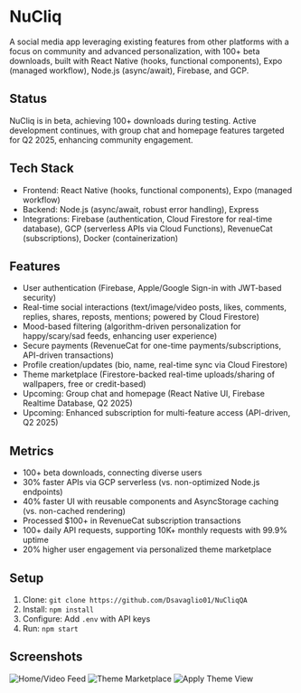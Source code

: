 # NuCliq
A social media app leveraging existing features from other platforms with a focus on community and advanced personalization, with 100+ beta downloads, built with React Native (hooks, functional components), Expo (managed workflow), Node.js (async/await), Firebase, and GCP.

## Status
NuCliq is in beta, achieving 100+ downloads during testing. Active development continues, with group chat and homepage features targeted for Q2 2025, enhancing community engagement.

## Tech Stack
- Frontend: React Native (hooks, functional components), Expo (managed workflow)
- Backend: Node.js (async/await, robust error handling), Express
- Integrations: Firebase (authentication, Cloud Firestore for real-time database), GCP (serverless APIs via Cloud Functions), RevenueCat (subscriptions), Docker (containerization)

## Features
- User authentication (Firebase, Apple/Google Sign-in with JWT-based security)
- Real-time social interactions (text/image/video posts, likes, comments, replies, shares, reposts, mentions; powered by Cloud Firestore)
- Mood-based filtering (algorithm-driven personalization for happy/scary/sad feeds, enhancing user experience)
- Secure payments (RevenueCat for one-time payments/subscriptions, API-driven transactions)
- Profile creation/updates (bio, name, real-time sync via Cloud Firestore)
- Theme marketplace (Firestore-backed real-time uploads/sharing of wallpapers, free or credit-based)
- Upcoming: Group chat and homepage (React Native UI, Firebase Realtime Database, Q2 2025)
- Upcoming: Enhanced subscription for multi-feature access (API-driven, Q2 2025)

## Metrics
- 100+ beta downloads, connecting diverse users
- 30% faster APIs via GCP serverless (vs. non-optimized Node.js endpoints)
- 40% faster UI with reusable components and AsyncStorage caching (vs. non-cached rendering)
- Processed $100+ in RevenueCat subscription transactions
- 100+ daily API requests, supporting 10K+ monthly requests with 99.9% uptime
- 20% higher user engagement via personalized theme marketplace

## Setup
1. Clone: `git clone https://github.com/Dsavaglio01/NuCliqQA`
2. Install: `npm install`
3. Configure: Add `.env` with API keys
4. Run: `npm start`

## Screenshots
![Home/Video Feed](https://imgur.com/gallery/home-video-feed-75jdb51)
![Theme Marketplace](https://imgur.com/gallery/theme-marketplace-yzi6Ua2)
![Apply Theme View](https://imgur.com/gallery/apply-theme-EOkcbhC)
